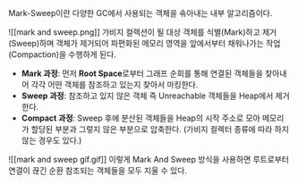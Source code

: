 Mark-Sweep이란 다양한 GC에서 사용되는 객체을 솎아내는 내부 알고리즘이다.

![[mark and sweep.png]]
가비지 컬렉션이 될 대상 객체를 식별(Mark)하고 제거(Sweep)하며 객체가 제거되어 파편화된 메모리 영역을 앞에서부터 채워나가는 작업(Compaction)을 수행하게 된다.

- **Mark 과정**: 먼저 **Root Space**로부터 그래프 순회를 통해 연결된 객체들을 찾아내어 각각 어떤 객체를 참조하고 있는지 찾아서 마킹한다.
- **Sweep 과정**: 참조하고 있지 않은 객체 즉 Unreachable 객체들을 Heap에서 제거한다.
- **Compact 과정**: Sweep 후에 분산된 객체들을 Heap의 시작 주소로 모아 메모리가 할당된 부분과 그렇지 않은 부분으로 압축한다. (가비지 컬렉터 종류에 따라 하지 않는 경우도 있다.)

![[mark and sweep gif.gif]]
이렇게 Mark And Sweep 방식을 사용하면 루트로부터 연결이 끊긴 순환 참조되는 객체들을 모두 지울 수 있다.